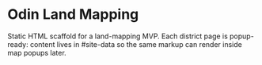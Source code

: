 # Odin Land Mapping
Static HTML scaffold for a land-mapping MVP. Each district page is popup-ready:
content lives in #site-data so the same markup can render inside map popups later.
